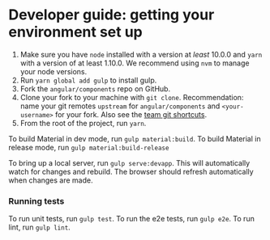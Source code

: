 # Developer guide: getting your environment set up

1. Make sure you have `node` installed with a version at _least_ 10.0.0 and `yarn` with a version
   of at least 1.10.0. We recommend using `nvm` to manage your node versions.
2. Run `yarn global add gulp` to install gulp.
3. Fork the `angular/components` repo on GitHub.
4. Clone your fork to your machine with `git clone`.
   Recommendation: name your git remotes `upstream` for `angular/components`
   and `<your-username>` for your fork. Also see the [team git shortcuts](https://github.com/angular/components/wiki/Team-git----bash-shortcuts).
5. From the root of the project, run `yarn`.


To build Material in dev mode, run `gulp material:build`.
To build Material in release mode, run `gulp material:build-release`

To bring up a local server, run `gulp serve:devapp`. This will automatically watch for changes
and rebuild. The browser should refresh automatically when changes are made.

### Running tests

To run unit tests, run `gulp test`.
To run the e2e tests, run `gulp e2e`.
To run lint, run `gulp lint`.
